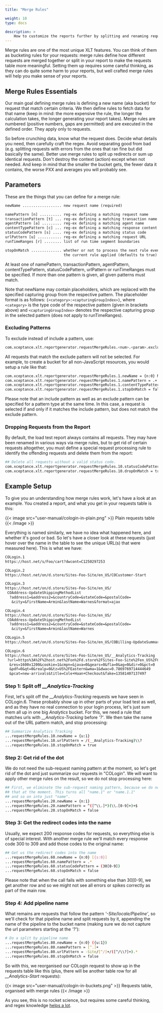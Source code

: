 ```yaml
---
title: "Merge Rules"

weight: 10
type: docs

description: >
    How to customize the reports further by splitting and renaming requests.
---
```


Merge rules are one of the most unique XLT features. You can think of them as bucketing rules for your requests: merge rules define how different requests are merged together or split in your report to make the requests table more meaningful. Setting them up requires some careful thinking, as they can do quite some harm to your reports, but well crafted merge rules will help you make sense of your reports.

## Merge Rules Essentials

Our main goal defining merge rules is defining a new name (aka bucket) for request that match certain criteria. We then define rules to fetch data for that name (keep in mind: the more expensive the rule, the longer the calculation takes, the longer generating your report takes). Merge rules are numbered (positive numbers, gaps are permitted) and are executed in the defined order. They apply only to requests.

So before crunching data, know what the request does. Decide what details you need, then carefully craft the regex. Avoid separating good from bad (e.g. splitting requests with errors from the ones that ran fine but did basically the same). Better use merge rules to split up redirects or sum up identical requests. Don't destroy the context (action) except when not needed. And keep in mind that the smaller the bucket gets, the fewer data it contains, the worse PXX and averages you will probably see.

## Parameters

These are the things that you can define for a merge rule:

```txt
newName .................. new request name (required)

namePattern [n] .......... reg-ex defining a matching request name
transactionPattern [t] ... reg-ex defining a matching transaction name
agentPattern [a] ......... reg-ex defining a matching agent name
contentTypePattern [c] ... reg-ex defining a matching response content type
statusCodePattern [s] .... reg-ex defining a matching status code
urlPattern [u] ........... reg-ex defining a matching request URL
runTimeRanges [r] ........ list of run time segment boundaries

stopOnMatch .............. whether or not to process the next rule even if
                           the current rule applied (defaults to true)
```

At least one of namePattern, transactionPattern, agentPattern, contentTypePattern, statusCodePattern, urlPattern or runTimeRanges must be specified. If more than one pattern is given, all given patterns must match.

Note that newName may contain placeholders, which are replaced with the specified capturing group from the respective pattern. The placeholder format is as follows: `{<category>:<capturingGroupIndex>}`, where `<category>` is the type code of the respective pattern (given in brackets above) and `<capturingGroupIndex>` denotes the respective capturing group in the selected pattern (does not apply to runTimeRanges).

### Excluding Patterns

To exclude instead of include a pattern, use:
```bash
com.xceptance.xlt.reportgenerator.requestMergeRules.<num>.<param>.exclude = <value>
```
All requests that match the exclude pattern will not be selected. For example, to create a bucket for all non-JavaScript resources, you would setup a rule like that:

```bash
com.xceptance.xlt.reportgenerator.requestMergeRules.1.newName = {n:0} NonJS
com.xceptance.xlt.reportgenerator.requestMergeRules.1.namePattern = .+
com.xceptance.xlt.reportgenerator.requestMergeRules.1.contentTypePattern.exclude = javascript
com.xceptance.xlt.reportgenerator.requestMergeRules.1.stopOnMatch = false
```
Please note that an include pattern as well as an exclude pattern can be specified for a pattern type at the same time. In this case, a request is selected if and only if it matches the include pattern, but does not match the exclude pattern.

### Dropping Requests from the Report

By default, the load test report always contains all requests. They may have been renamed in various ways via merge rules, but to get rid of certain requests altogether, you must define a special request processing rule to identify the offending requests and delete them from the report:

```bash
## Delete all requests without a valid status code.
com.xceptance.xlt.reportgenerator.requestMergeRules.10.statusCodePattern = 0  
com.xceptance.xlt.reportgenerator.requestMergeRules.10.dropOnMatch = true
```

## Example Setup

To give you an understanding how merge rules work, let's have a look at an example. You created a report, and what you get in your requests table is this:

{{< image src="user-manual/cologin-in-plain.png" >}}
Plain requests table
{{< /image >}}

Everything is named similarly, we have no idea what happened here, and whether it's good or bad. So let's have a closer look at these requests (just hover over the name in the table to see the unique URL(s) that were measured here). This is what we have:

```txt
COLogin.1
https://host.net/s/Foo/cart?dwcont=C1250297253

COLogin.2
https://host.net/on/d.store/Sites-Foo-Site/en_US/COCustomer-Start

COLogin.3
https://host.net/on/d.store/Sites-Foo-Site/en_US/
 COAddress-UpdateShippingMethodList
  ?address1=&address2=&countryCode=&stateCode=&postalCode=
   &city=&firstName=Armin&lastName=Warnes&format=ajax

COLogin.4
https://host.net/on/d.store/Sites-Foo-Site/en_US/
 COAddress-UpdateShippingMethodList
  ?address1=&address2=&countryCode=&stateCode=&postalCode=
   &city=&firstName=Armin&lastName=Warnes

COLogin.5
https://host.net/on/d.store/Sites-Foo-Site/en_US/COBilling-UpdateSummary

COLogin.6
https://host.net/on/d.store/Sites-Foo-Site/en_US/__Analytics-Tracking
 ?url=https%3A%2F%2host.net%2Fon%2Fd.store%2FSites-Foo-Site%2Fen_US%2FCOCustomer-Start
  &res=1600x1200&cookie=1&cmpn=&java=0&gears=0&fla=0&ag=0&dir=0&pct=0
  &pdf=0&qt=0&realp=0&tz=US%2FEastern&wma=1&dwac=0.7869769714444649
  &pcat=new-arrivals&title=Cole+Haan+Checkout&fake=13581407137497
```

### Step 1: Split off _\_\_Analytics-Tracking_

First, let's split off the _\_\_Analytics-Tracking_ requests we have seen in COLogin.6. These probably show up in other parts of your load test as well, and as they have no real connection to your login process, let's just sum them all up in one big _Analytics_ bucket. For this, we need a rule that matches urls with _\_\_Analytics-Tracking_ before _'?'_. We then take the name out of the URL pattern match, and stop processing:

```bash
## Summarize Analytics Tracking
...requestMergeRules.10.newName = {u:1}
...requestMergeRules.10.urlPattern = /(__Analytics-Tracking)\\?
...requestMergeRules.10.stopOnMatch = true
```

### Step 2: Get rid of the dot

We do not need the sub-request naming pattern at the moment, so let's get rid of the dot and just summarize our requests in "COLogin". We will want to apply other merge rules on the result, so we do not stop processing here:

```bash
## First, we eliminate the sub-request naming pattern, because we do not need
## that at the moment. This turns all "name.1" or "name.1.1"
## and so on into just "name".
...requestMergeRules.20.newName = {n:1}
...requestMergeRules.20.namePattern = ^([^\\.]*)(\\.[0-9]+)+$
...requestMergeRules.20.stopOnMatch = false
```

### Step 3: Get the redirect codes into the name

Usually, we expect 200 response codes for requests, so everything else is of special interest. With another merge rule we'll match every response code 300 to 309 and add those codes to the original name:

```bash
## Get us the redirect codes into the name
...requestMergeRules.60.newName = {n:0} [{s:0}]
...requestMergeRules.60.namePattern = .*
...requestMergeRules.60.statusCodePattern = (30[0-9])
...requestMergeRules.60.stopOnMatch = false
``` 
Please note that when the call fails with something else than 30[0-9], we get another row and so we might not see all errors or spikes correctly as part of the main row.

### Step 4: Add pipeline name

What remains are requests that follow the pattern _'-Site/locale/Pipeline'_, so we'll check for that pipeline name and split requests by it, appending the name of the pipeline to the bucket name (making sure we do not capture the url parameters starting at the _'?'_):

```bash
# Do a split by pipeline name
...requestMergeRules.80.newName = {n:0} ({u:1})
...requestMergeRules.80.namePattern = [^.]+
...requestMergeRules.80.urlPattern = -Site/[^/]+/([^/\\?]+).*
...requestMergeRules.80.stopOnMatch = false
```
So with this, we reorganised our COLogin request to show up in the requests table like this (plus, there will be another table row for all _\_\_Analytics-Start_ requests):

{{< image src="user-manual/cologin-in-buckets.png" >}}
Requests table, organised with merge rules
{{< /image >}}

As you see, this is no rocket science, but requires some careful thinking, and regex knowledge [helps a lot](https://xkcd.com/208/).